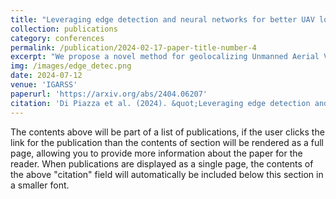 ```yaml
---
title: "Leveraging edge detection and neural networks for better UAV localization"
collection: publications
category: conferences
permalink: /publication/2024-02-17-paper-title-number-4
excerpt: "We propose a novel method for geolocalizing Unmanned Aerial Vehicles (UAVs) in environments lacking Global Navigation Satellite Systems (GNSS). We demonstrate that the performance of state-of-the-art methods can be significantly enhanced by preprocessing the images to extract their edges, which exhibit robustness to seasonal and illumination variations."
img: /images/edge_detec.png
date: 2024-07-12
venue: 'IGARSS'
paperurl: 'https://arxiv.org/abs/2404.06207'
citation: 'Di Piazza et al. (2024). &quot;Leveraging edge detection and neural networks for better UAV localization.&quot; <i>IGARSS</i>.'
---
```


The contents above will be part of a list of publications, if the user clicks the link for the publication than the contents of section will be rendered as a full page, allowing you to provide more information about the paper for the reader. When publications are displayed as a single page, the contents of the above "citation" field will automatically be included below this section in a smaller font.
